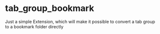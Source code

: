 # tab_group_bookmark
Just a simple Extension, which will make it possible to convert a tab group to a bookmark folder directly
